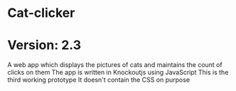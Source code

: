 # Cat-clicker
# Version: 2.3
A web app which displays the pictures of cats and maintains the count of clicks on them
The app is written in Knockoutjs using JavaScript
This is the third working prototype
It doesn't contain the CSS on purpose

